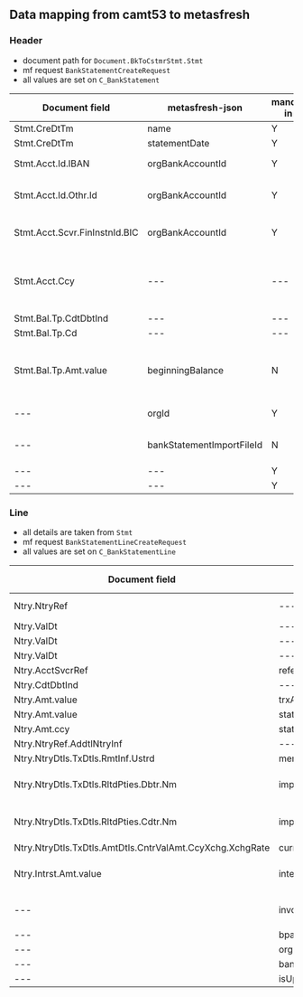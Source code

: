 ## Data mapping from camt53 to metasfresh

### Header

- document path for `Document.BkToCstmrStmt.Stmt`
- mf request `BankStatementCreateRequest`
- all values are set on `C_BankStatement`

|Document field|metasfresh-json|mandatory in mf|metasfresh-column| note                                                                                              |
|---|---|---|---|---------------------------------------------------------------------------------------------------|
|Stmt.CreDtTm|name|Y|Name| ---                                                                                               |
|Stmt.CreDtTm|statementDate|Y|StatementDate| ---                                                                                               |
|Stmt.Acct.Id.IBAN|orgBankAccountId|Y|C_BP_BankAccount_ID| `BankAccountId` resolved from IBAN                                                                |
|Stmt.Acct.Id.Othr.Id|orgBankAccountId|Y|C_BP_BankAccount_ID| `BankAccountId` resolved from AccountNo and swiftCode (Bank)                                      |
|Stmt.Acct.Scvr.FinInstnId.BIC|orgBankAccountId|Y|C_BP_BankAccount_ID| Taken into account to determine `BankId` when resolving `BankAccountId`                           |
|Stmt.Acct.Ccy|---|---|---| validate that currency set on BankAccountId matches statement, otherwise the statement is skipped |
|Stmt.Bal.Tp.CdtDbtInd|---|---|---| credit/debit indicator                                                                            |
|Stmt.Bal.Tp.Cd|---|---|---| specifies Balance type                                                                            |
|Stmt.Bal.Tp.Amt.value|beginningBalance|N|BeginningBalance| computed using credit/debit indicator (`Stmt.Bal.Tp.CdtDbtInd`) and balance type (`Stmt.Bal.Tp.Cd`)                      |
|---|orgId|Y|AD_Org_ID| set from `BankAccount` record                                                                   |
|---|bankStatementImportFileId|N|C_BankStatement_Import_File| id of the BankStatement_Import_File record                                                        |
|---|---|Y|DocStatus| default value `Drafted`                                                                           |
|---|---|Y|DocAction| default value `Complete`                                                                          |

### Line

- all details are taken from `Stmt`
- mf request `BankStatementLineCreateRequest`
- all values are set on `C_BankStatementLine`

| Document field                                           |metasfresh-json|mandatory in mf|metasfresh-column| note                                                                                     |
|----------------------------------------------------------|---|---|---|------------------------------------------------------------------------------------------|
| Ntry.NtryRef                                             |---|---|---| reference of the statement within file                                                   |
| Ntry.ValDt                                               |---|Y|StatementLineDate| ---                                                                                      |
| Ntry.ValDt                                               |---|Y|DateAcct| ---                                                                                      |
| Ntry.ValDt                                               |---|Y|ValutaDate| ---                                                                                      |
| Ntry.AcctSvcrRef                                         |referenceNo|N|ReferenceNo| ---                                                                                      |
| Ntry.CdtDbtInd                                           |---|---|---| credit/debit indicator                                                                   |
| Ntry.Amt.value                                           |trxAmt.value|Y|TrxAmt| ---                                                                                      |
| Ntry.Amt.value                                           |statementAmt.value|Y|StmtAmt| ---                                                                                      |
| Ntry.Amt.ccy                                             |statementAmt.currencyID|Y|C_Currency_ID| ---                                                                                      |
| Ntry.NtryRef.AddtlNtryInf                                |---|---|N| Description                                                                              |Additional entry details. Used to compute `Description`|
| Ntry.NtryDtls.TxDtls.RmtInf.Ustrd                        |memo|N|Memo| ---                                                                                      |
| Ntry.NtryDtls.TxDtls.RltdPties.Dbtr.Nm                   |importedBillPartnerName|N|ImportedBillPartnerName| computed from `debit` indicator, if the `Ntry.CdtDbtInd` == `CRDT`                       |
| Ntry.NtryDtls.TxDtls.RltdPties.Cdtr.Nm                   |importedBillPartnerName|N|ImportedBillPartnerName| computed from `credit` indicator, if the `Ntry.CdtDbtInd` == `DBIT `                      |
| Ntry.NtryDtls.TxDtls.AmtDtls.CntrValAmt.CcyXchg.XchgRate |currencyRate|N|CurrencyRate| ---                                                                                      |
| Ntry.Intrst.Amt.value                                    |interestAmt.value|Y|InterestAmt| computed using currency attribute`Ntry.Intrst.Amt.ccy`. if not found, then `ZERO` is set |
| ---                                                      |invoiceId|N|C_Invoice| resolved invoice matching `Description` and `StatementLineDate`                          |
| ---                                                      |bpartnerId|N|C_BPartner_ID| `C_Invoice.C_BPartner_ID`                                                                |
| ---                                                      |orgId|Y|AD_Org_ID| same as `C_BankStatement`                                                                |
| ---                                                      |bankStatementId|Y|C_BankStatement_ID| ---                                                                                      |
| ---                                                      |isUpdateAmountsFromInvoice|Y|IsUpdateAmountsFromInvoice| always `false`                                                                           |


